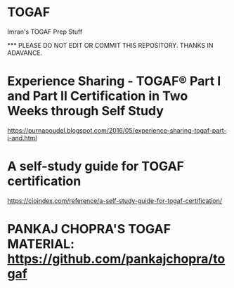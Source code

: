 # TOGAF
Imran's TOGAF Prep Stuff

*** PLEASE DO NOT EDIT OR COMMIT THIS REPOSITORY. THANKS IN ADAVANCE.

# Experience Sharing - TOGAF® Part I and Part II Certification in Two Weeks through Self Study
https://purnapoudel.blogspot.com/2016/05/experience-sharing-togaf-part-i-and.html

# A self-study guide for TOGAF certification
https://cioindex.com/reference/a-self-study-guide-for-togaf-certification/

# PANKAJ CHOPRA'S TOGAF MATERIAL: https://github.com/pankajchopra/togaf

